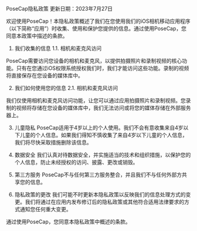 PoseCap隐私政策
更新日期：2023年7月27日

欢迎使用PoseCap！本隐私政策概述了我们在您使用我们的iOS相机移动应用程序（以下简称“应用”）时收集、使用和保护您提供的信息。通过使用PoseCap，您同意本政策中描述的条款。

1. 我们收集的信息
1.1. 相机和麦克风访问

PoseCap需要访问您设备的相机和麦克风，以提供拍摄照片和录制视频的核心功能。只有在您通过iOS权限系统授权我们时，我们才能访问这些功能。录制的视频将直接保存在您设备的媒体库中。

2. 我们如何使用您的信息
2.1. 相机和麦克风访问

我们仅使用相机和麦克风访问功能，让您可以通过应用拍摄照片和录制视频。您录制的视频将存储在您设备的媒体库中，我们无法访问或将您的媒体存储在外部服务器上。

3. 儿童隐私
PoseCap适用于4岁以上的个人使用。我们不会有意收集来自4岁以下儿童的个人信息。如果我们得知不慎收集了来自4岁以下儿童的个人信息，我们将尽快采取措施删除该信息。

4. 数据安全
我们认真对待数据安全，并实施适当的技术和组织措施，以保护您的个人信息，防止未经授权的访问、披露、更改或销毁。

5. 第三方服务
PoseCap不与任何第三方服务整合，并且我们不与任何外部方共享您的信息。

6. 隐私政策的更改
我们可能不时更新本隐私政策以反映我们的信息处理方式的变更。我们将通过在应用内发布修订后的隐私政策或其他符合适用法律要求的方式通知您任何重大变更。

通过使用PoseCap，您同意本隐私政策中概述的条款。